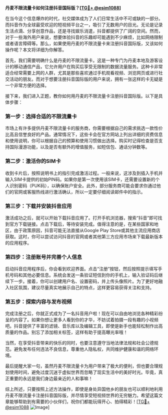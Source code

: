**丹麦不限流量卡如何注册抖音国际版？[[TG💪+ @esim1088](https://t.me/s/esim1088)]**

在当今这个信息爆炸的时代，社交媒体成为了人们日常生活中不可或缺的一部分。而抖音作为全球最受欢迎的短视频平台之一，吸引了无数用户的目光。无论是记录生活点滴、分享创意作品，还是寻找娱乐消遣，抖音都提供了广阔的空间。然而，对于一些海外用户来说，想要体验抖音的乐趣却可能遇到不少麻烦，比如网络限制或者语言障碍等。那么，如果使用丹麦的不限流量卡来注册抖音国际版，又该如何操作呢？本文将详细为你解答。

首先，我们需要明确什么是丹麦的不限流量卡。这是一种专门为丹麦本地及游客设计的移动通信产品，它允许用户在购买后享受无限制的数据流量服务。这种卡非常适合经常需要上网的人群，尤其是那些喜欢通过手机观看视频、浏览网页或进行社交活动的朋友。而对于想要注册抖音国际版的用户来说，拥有一张这样的卡无疑是一个非常方便的选择。

接下来，我们进入正题，教你如何用丹麦的不限流量卡注册抖音国际版。以下是具体步骤：

### 第一步：选择合适的不限流量卡

市场上有许多提供丹麦不限流量卡的服务商，你需要根据自己的需求挑选一款性价比高且信誉良好的产品。通常情况下，这些卡会在官方网站上列出详细的资费信息和使用说明，你可以根据自己的预算和使用习惯做出选择。购买时记得检查是否支持国际漫游功能，以及是否有额外的增值服务，如短信包、通话分钟数等。

### 第二步：激活你的SIM卡

收到卡片后，按照说明书上的指引完成激活过程。一般来说，这涉及到插入手机并输入SIM卡提供的初始PIN码。如果你是第一次使用该SIM卡，还需要设置新的个人识别密码（PUK码），以确保账户安全。此外，部分服务商可能会要求你通过他们的官网或客服热线进行激活确认，所以一定要仔细阅读邮件中的指示。

### 第三步：下载并安装抖音应用

激活成功之后，就可以开始下载抖音应用了。打开手机浏览器，搜索“抖音”即可找到官方下载链接。点击下载后，等待安装完成。值得注意的是，在某些国家和地区，由于政策原因，抖音可能无法直接从Google Play Store或其他主流应用商店获取。这时，你可以尝试访问抖音的官网或者其他第三方应用市场来下载最新版本的应用程序。

### 第四步：注册账号并完善个人信息

启动抖音应用程序后，你会看到欢迎界面。点击“注册”按钮，然后按照提示填写手机号码和其他必要信息。系统会发送一条验证短信到你的手机上，输入验证码后继续下一步。接着，你可以创建用户名、设置密码，并上传头像照片。为了更好地融入社区氛围，建议尽量真实地展示自己的特点，这样更容易获得关注和支持。

### 第五步：探索内容与发布视频

完成注册之后，你就正式成为了一名抖音用户啦！现在可以自由地浏览各种精彩纷呈的内容了。如果你想让更多人看到你的才华，不妨试着拍摄一段有趣的小视频吧。抖音提供了丰富的滤镜、音乐库以及编辑工具，即使是新手也能轻松制作出高质量的作品。别忘了添加相关标签，这样有助于提高曝光率哦！

当然，在享受抖音带来的快乐的同时，也要注意遵守当地法律法规和社会公德规范。避免发布任何违法不良信息，尊重他人隐私权，共同维护健康和谐的网络环境。

最后提醒大家一句，虽然丹麦不限流量卡为用户带来了极大的便利，但也要合理规划使用时间，避免过度沉迷于虚拟世界而忽略了现实生活中的美好时光。毕竟，真正重要的永远是我们身边最亲近的人和事嘛！

综上所述，只要按照上述方法操作，即使是身处异国他乡的朋友也可以顺利地利用丹麦不限流量卡注册抖音国际版，并尽情享受短视频世界的无穷魅力。希望这篇文章能够帮助到有需要的小伙伴们，祝你们都能玩得开心、拍得精彩！[[TG💪+ @esim1088](https://t.me/s/esim1088) ![Image](https://i.postimg.cc/4NQfJmqS/Snipaste-2025-05-13-00-14-12.png)]